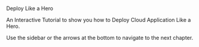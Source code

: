 #
Deploy Like a Hero

An Interactive Tutorial to show you how to Deploy Cloud Application Like a Hero. 

Use the sidebar or the arrows at the bottom to navigate to the next chapter.
